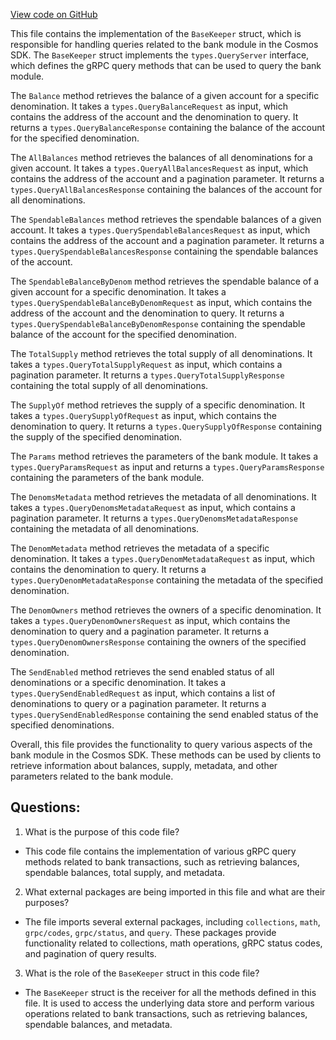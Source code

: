 [View code on GitHub](https://github.com/cosmos/cosmos-sdk/blob/main/x/bank/keeper/grpc_query.go)

This file contains the implementation of the `BaseKeeper` struct, which is responsible for handling queries related to the bank module in the Cosmos SDK. The `BaseKeeper` struct implements the `types.QueryServer` interface, which defines the gRPC query methods that can be used to query the bank module.

The `Balance` method retrieves the balance of a given account for a specific denomination. It takes a `types.QueryBalanceRequest` as input, which contains the address of the account and the denomination to query. It returns a `types.QueryBalanceResponse` containing the balance of the account for the specified denomination.

The `AllBalances` method retrieves the balances of all denominations for a given account. It takes a `types.QueryAllBalancesRequest` as input, which contains the address of the account and a pagination parameter. It returns a `types.QueryAllBalancesResponse` containing the balances of the account for all denominations.

The `SpendableBalances` method retrieves the spendable balances of a given account. It takes a `types.QuerySpendableBalancesRequest` as input, which contains the address of the account and a pagination parameter. It returns a `types.QuerySpendableBalancesResponse` containing the spendable balances of the account.

The `SpendableBalanceByDenom` method retrieves the spendable balance of a given account for a specific denomination. It takes a `types.QuerySpendableBalanceByDenomRequest` as input, which contains the address of the account and the denomination to query. It returns a `types.QuerySpendableBalanceByDenomResponse` containing the spendable balance of the account for the specified denomination.

The `TotalSupply` method retrieves the total supply of all denominations. It takes a `types.QueryTotalSupplyRequest` as input, which contains a pagination parameter. It returns a `types.QueryTotalSupplyResponse` containing the total supply of all denominations.

The `SupplyOf` method retrieves the supply of a specific denomination. It takes a `types.QuerySupplyOfRequest` as input, which contains the denomination to query. It returns a `types.QuerySupplyOfResponse` containing the supply of the specified denomination.

The `Params` method retrieves the parameters of the bank module. It takes a `types.QueryParamsRequest` as input and returns a `types.QueryParamsResponse` containing the parameters of the bank module.

The `DenomsMetadata` method retrieves the metadata of all denominations. It takes a `types.QueryDenomsMetadataRequest` as input, which contains a pagination parameter. It returns a `types.QueryDenomsMetadataResponse` containing the metadata of all denominations.

The `DenomMetadata` method retrieves the metadata of a specific denomination. It takes a `types.QueryDenomMetadataRequest` as input, which contains the denomination to query. It returns a `types.QueryDenomMetadataResponse` containing the metadata of the specified denomination.

The `DenomOwners` method retrieves the owners of a specific denomination. It takes a `types.QueryDenomOwnersRequest` as input, which contains the denomination to query and a pagination parameter. It returns a `types.QueryDenomOwnersResponse` containing the owners of the specified denomination.

The `SendEnabled` method retrieves the send enabled status of all denominations or a specific denomination. It takes a `types.QuerySendEnabledRequest` as input, which contains a list of denominations to query or a pagination parameter. It returns a `types.QuerySendEnabledResponse` containing the send enabled status of the specified denominations.

Overall, this file provides the functionality to query various aspects of the bank module in the Cosmos SDK. These methods can be used by clients to retrieve information about balances, supply, metadata, and other parameters related to the bank module.
## Questions: 
 1. What is the purpose of this code file?
- This code file contains the implementation of various gRPC query methods related to bank transactions, such as retrieving balances, spendable balances, total supply, and metadata.

2. What external packages are being imported in this file and what are their purposes?
- The file imports several external packages, including `collections`, `math`, `grpc/codes`, `grpc/status`, and `query`. These packages provide functionality related to collections, math operations, gRPC status codes, and pagination of query results.

3. What is the role of the `BaseKeeper` struct in this code file?
- The `BaseKeeper` struct is the receiver for all the methods defined in this file. It is used to access the underlying data store and perform various operations related to bank transactions, such as retrieving balances, spendable balances, and metadata.